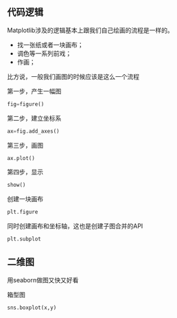 ## 代码逻辑

Matplotlib涉及的逻辑基本上跟我们自己绘画的流程是一样的。

- 找一张纸或者一块画布；
- 调色等一系列前戏；
- 作画；

比方说，一般我们画图的时候应该是这么一个流程

第一步，产生一幅图

```python
fig=figure()
```

第二步，建立坐标系

```python
ax=fig.add_axes()
```

第三步，画图

```python
ax.plot()
```

第四步，显示

```python
show()
```

创建一块画布

```python
plt.figure
```

同时创建画布和坐标轴，这也是创建子图合并的API

```python
plt.subplot
```



## 二维图

用seaborn做图又快又好看

箱型图

```
sns.boxplot(x,y)
```

